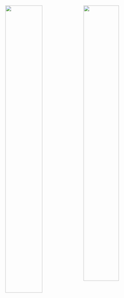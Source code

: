#

<img align="left" width="48%" src="https://github-readme-stats.vercel.app/api?username=Nikita-Komintsev&theme=radical&show_icons=true" />

<img align="left" width="47%" src="https://github-readme-stats.vercel.app/api/top-langs/?username=Nikita-Komintsev&theme=radical&langs_count=10&layout=compact" />

